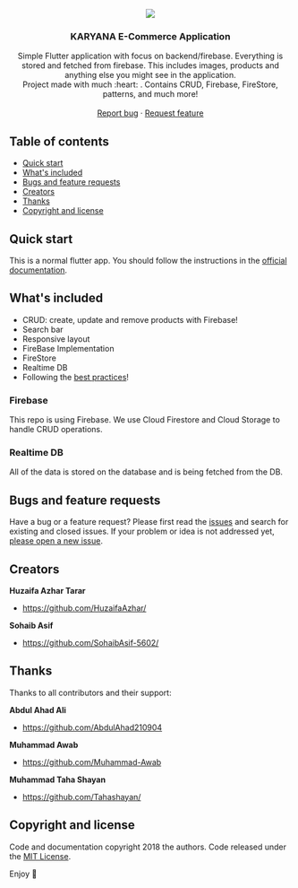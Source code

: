 <p align="center">
  <img src="https://github.com/technocrats-portfolio/KARYANA/assets/149525727/327e8496-090b-4b98-b385-f055f3a4cb83">
  <h3 align="center">KARYANA E-Commerce Application</h3>
  <p align="center">
    Simple Flutter application with focus on backend/firebase. Everything is stored and fetched from firebase. This includes images, products and anything else you might see in the application.
    <br>
    Project made with much  :heart: . Contains CRUD, Firebase, FireStore, patterns, and much more!
    <br>
    <br>
    <a href="https://github.com/HuzaifaAzhar/KARYANA/issues/new">Report bug</a>
    ·
    <a href="https://github.com/HuzaifaAzhar/KARYANA/issues/new">Request feature</a>
  </p>
</p>

## Table of contents

- [Quick start](#quick-start)
- [What's included](#whats-included)
- [Bugs and feature requests](#bugs-and-feature-requests)
- [Creators](#creators)
- [Thanks](#thanks)
- [Copyright and license](#copyright-and-license)

## Quick start

This is a normal flutter app. You should follow the instructions in the [official documentation](https://flutter.io/docs/get-started/install).

## What's included

* CRUD: create, update and remove products with Firebase!
* Search bar
* Responsive layout
* FireBase Implementation
* FireStore
* Realtime DB
* Following the [best practices](https://angular.io/guide/styleguide)!

### Firebase

This repo is using Firebase. We use Cloud Firestore and Cloud Storage to handle CRUD operations.

### Realtime DB

All of the data is stored on the database and is being fetched from the DB.
## Bugs and feature requests

Have a bug or a feature request? Please first read the [issues](https://github.com/HuzaifaAzhar/KARYANA/issues/) and search for existing and closed issues. If your problem or idea is not addressed yet, [please open a new issue](https://github.com/HuzaifaAzhar/KARYANA/issues/new).

## Creators

**Huzaifa Azhar Tarar**

- <https://github.com/HuzaifaAzhar/>

**Sohaib Asif**
  
- <https://github.com/SohaibAsif-5602/>

## Thanks

Thanks to all contributors and their support:

**Abdul Ahad Ali**

- <https://github.com/AbdulAhad210904>

**Muhammad Awab**
  
- <https://github.com/Muhammad-Awab>

**Muhammad Taha Shayan**

- <https://github.com/Tahashayan/>

## Copyright and license

Code and documentation copyright 2018 the authors. Code released under the [MIT License](https://github.com/Ismaestro/flutter-example-app/blob/master/LICENSE).

Enjoy :metal:
